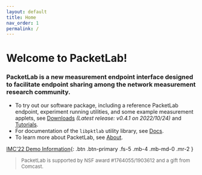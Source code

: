 ```yaml
---
layout: default
title: Home
nav_order: 1
permalink: /
---
```


<style>
.footer {
    font-size: small;
}
</style>

# Welcome to PacketLab!

### PacketLab is a new measurement endpoint interface designed to facilitate endpoint sharing among the network measurement research community.

- To try out our software package, including a reference PacketLab endpoint, experiment running utilities, and some example measurement applets, see [Downloads](/download/) *(Latest release: v0.4.1 on 2022/10/24)* and [Tutorials](/tutorial/).
- For documentation of the `libpktlab` utility library, see [Docs](/docs/).
- To learn more about PacketLab, see [About](/about/).

[IMC'22 Demo Information](/imc_demo){: .btn .btn-primary .fs-5 .mb-4 .mb-md-0 .mr-2 }

<!--
<style>
iframe {
    aspect-ratio: 16 / 9;
    height: 90%;
    width: 90%;
    border-style: hidden;
}
</style>
<p style="text-align:center"><iframe src="map.html"></iframe></p>
> PacketLab is supported by NSF award #1764055/1903612 and a gift from Comcast.
-->

> <div class="footer">PacketLab is supported by NSF award #1764055/1903612 and a gift from Comcast.</div>